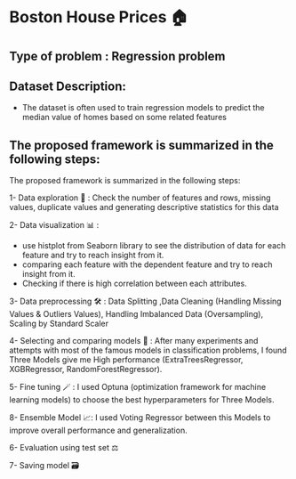 #  Boston House Prices 🏠

## Type of problem : Regression problem 

## Dataset Description: 
- The dataset is often used to train regression models to predict the median value of homes based on some related features


## The proposed framework is summarized in the following steps:
The proposed framework is summarized in the following steps:

1- Data exploration 🔎 : Check the number of features and rows, missing values, duplicate values and generating descriptive statistics for this data 

2- Data visualization 📊 : 
* use histplot from Seaborn library to see the distribution of data for each feature and try to reach insight from it.
* comparing each feature with the dependent feature and try to reach insight from it.
* Checking if there is high correlation between each attributes.

3- Data preprocessing 🛠 : Data Splitting ,Data Cleaning (Handling Missing Values & Outliers Values), Handling Imbalanced Data (Oversampling), Scaling by Standard Scaler

4- Selecting and comparing models 🎯 : After many experiments and attempts with most of the famous models in classification problems, I found Three Models give me High performance (ExtraTreesRegressor, XGBRegressor, RandomForestRegressor). 

5- Fine tuning 🪄 : I used Optuna (optimization framework for machine learning models) to choose the best hyperparameters for Three Models.

8- Ensemble Model 📈: I used Voting Regressor between this Models to improve overall performance and generalization.

6- Evaluation using test set ⚖ 

7- Saving model 🗃

